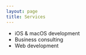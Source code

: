 ```yaml
---
layout: page
title: Services
---
```

- iOS & macOS development
- Business consulting
- Web development

